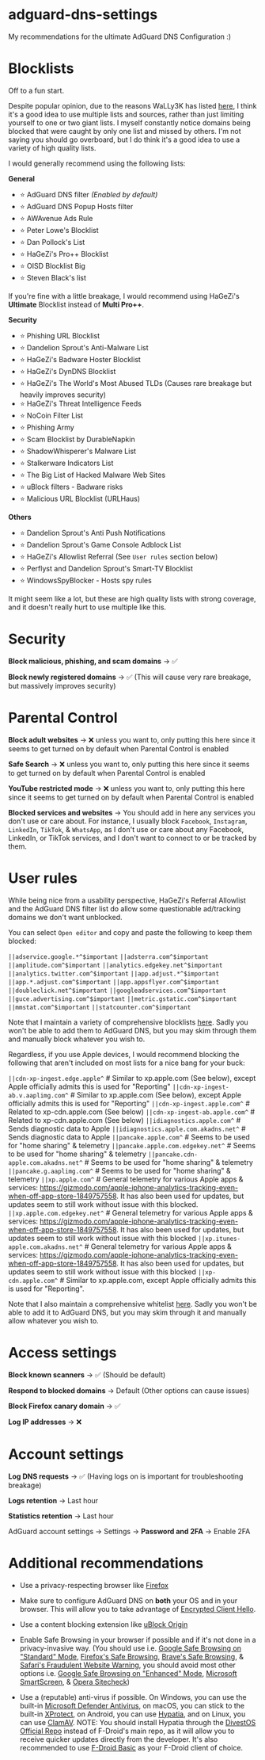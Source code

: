 # adguard-dns-settings

My recommendations for the ultimate AdGuard DNS Configuration :)

# Blocklists

Off to a fun start.

Despite popular opinion, due to the reasons WaLLy3K has listed [here](https://github.com/WaLLy3K/wally3k.github.io?tab=readme-ov-file#why-use-this-over-other-sources), I think it's a good idea to use multiple lists and sources, rather than just limiting yourself to one or two giant lists. I myself constantly notice domains being blocked that were caught by only one list and missed by others. I'm not saying you should go overboard, but I do think it's a good idea to use a variety of high quality lists.

I would generally recommend using the following lists:

**General**

* ⭐️ AdGuard DNS filter *(Enabled by default)*
* ⭐️ AdGuard DNS Popup Hosts filter
* ⭐️ AWAvenue Ads Rule
* ⭐️ Peter Lowe's Blocklist 
* ⭐️ Dan Pollock's List
* ⭐️ HaGeZi's Pro++ Blocklist
* ⭐️ OISD Blocklist Big
* ⭐️ Steven Black's list

If you're fine with a little breakage, I would recommend using HaGeZi's **Ultimate** Blocklist instead of **Multi Pro++**.

**Security**

* ⭐️ Phishing URL Blocklist
* ⭐️ Dandelion Sprout's Anti-Malware List 
* ⭐️ HaGeZi's Badware Hoster Blocklist
* ⭐️ HaGeZi's DynDNS Blocklist
* ⭐️ HaGeZi's The World's Most Abused TLDs (Causes rare breakage but heavily improves security)
* ⭐️ HaGeZi's Threat Intelligence Feeds
* ⭐️ NoCoin Filter List
* ⭐️ Phishing Army
* ⭐️ Scam Blocklist by DurableNapkin
* ⭐️ ShadowWhisperer's Malware List 
* ⭐️ Stalkerware Indicators List
* ⭐️ The Big List of Hacked Malware Web Sites
* ⭐️ uBlock filters - Badware risks
* ⭐️ Malicious URL Blocklist (URLHaus)

**Others**

* ⭐️ Dandelion Sprout's Anti Push Notifications
* ⭐️ Dandelion Sprout's Game Console Adblock List
* ⭐️ HaGeZi's Allowlist Referral (See `User rules` section below)
* ⭐️ Perflyst and Dandelion Sprout's Smart-TV Blocklist
* ⭐️ WindowsSpyBlocker - Hosts spy rules

It might seem like a lot, but these are high quality lists with strong coverage, and it doesn't really hurt to use multiple like this.

# Security

**Block malicious, phishing, and scam domains** -> ✅

**Block newly registered domains** -> ✅ (This will cause very rare breakage, but massively improves security)

# Parental Control 

**Block adult websites** -> ❌ unless you want to, only putting this here since it seems to get turned on by default when Parental Control is enabled

**Safe Search** -> ❌ unless you want to, only putting this here since it seems to get turned on by default when Parental Control is enabled

**YouTube restricted mode** -> ❌ unless you want to, only putting this here since it seems to get turned on by default when Parental Control is enabled

**Blocked services and websites** -> You should add in here any services you don't use or care about. For instance, I usually block `Facebook`, `Instagram`, `LinkedIn`, `TikTok`, & `WhatsApp`, as I don't use or care about any Facebook, LinkedIn, or TikTok services, and I don't want to connect to or be tracked by them.

# User rules

While being nice from a usability perspective, HaGeZi's Referral Allowlist and the AdGuard DNS filter list do allow some questionable ad/tracking domains we don't want unblocked.

You can select `Open editor` and copy and paste the following to keep them blocked:

`||adservice.google.*^$important`
`||adsterra.com^$important`
`||amplitude.com^$important`
`||analytics.edgekey.net^$important`
`||analytics.twitter.com^$important`
`||app.adjust.*^$important`
`||app.*.adjust.com^$important`
`||app.appsflyer.com^$important`
`||doubleclick.net^$important`
`||googleadservices.com^$important`
`||guce.advertising.com^$important`
`||metric.gstatic.com^$important`
`||mmstat.com^$important`
`||statcounter.com^$important`

Note that I maintain a variety of comprehensive blocklists [here](https://codeberg.org/Magnesium1062/blocklists/). Sadly you won't be able to add them to AdGuard DNS, but you may skim through them and manually block whatever you wish to.

Regardless, if you use Apple devices, I would recommend blocking the following that aren't included on most lists for a nice bang for your buck:

`||cdn-xp-ingest.edge.apple^` # Similar to xp.apple.com (See below), except Apple officially admits this is used for "Reporting"
`||cdn-xp-ingest-ab.v.aaplimg.com^` # Similar to xp.apple.com (See below), except Apple officially admits this is used for "Reporting"
`||cdn-xp-ingest.apple.com^` # Related to xp-cdn.apple.com (See below)
`||cdn-xp-ingest-ab.apple.com^` # Related to xp-cdn.apple.com (See below)
`||idiagnostics.apple.com^` # Sends diagnostic data to Apple
`||idiagnostics.apple.com.akadns.net^` # Sends diagnostic data to Apple
`||pancake.apple.com^` # Seems to be used for "home sharing" & telemetry
`||pancake.apple.com.edgekey.net^` # Seems to be used for "home sharing" & telemetry
`||pancake.cdn-apple.com.akadns.net^` # Seems to be used for "home sharing" & telemetry
`||pancake.g.aaplimg.com^` # Seems to be used for "home sharing" & telemetry
`||xp.apple.com^` # General telemetry for various Apple apps & services: https://gizmodo.com/apple-iphone-analytics-tracking-even-when-off-app-store-1849757558. It has also been used for updates, but updates seem to still work without issue with this blocked.
`||xp.apple.com.edgekey.net^` # General telemetry for various Apple apps & services: https://gizmodo.com/apple-iphone-analytics-tracking-even-when-off-app-store-1849757558. It has also been used for updates, but updates seem to still work without issue with this blocked
`||xp.itunes-apple.com.akadns.net^` # General telemetry for various Apple apps & services: https://gizmodo.com/apple-iphone-analytics-tracking-even-when-off-app-store-1849757558. It has also been used for updates, but updates seem to still work without issue with this blocked
`||xp-cdn.apple.com^` # Similar to xp.apple.com, except Apple officially admits this is used for "Reporting".

Note that I also maintain a comprehensive whitelist [here](https://codeberg.org/Magnesium1062/blocklists/src/branch/main/whitelist.txt). Sadly you won't be able to add it to AdGuard DNS, but you may skim through it and manually allow whatever you wish to.

# Access settings 

**Block known scanners** -> ✅ (Should be default)

**Respond to blocked domains** -> Default (Other options can cause issues)

**Block Firefox canary domain** -> ✅

**Log IP addresses** -> ❌

# Account settings

**Log DNS requests** -> ✅ (Having logs on is important for troubleshooting breakage)

**Logs retention** -> Last hour

**Statistics retention** -> Last hour

AdGuard account settings -> Settings -> **Password and 2FA** -> Enable 2FA

# Additional recommendations

* Use a privacy-respecting browser like [Firefox](https://www.mozilla.org/firefox/)

* Make sure to configure AdGuard DNS on **both** your OS and in your browser. This will allow you to take advantage of [Encrypted Client Hello](https://blog.cloudflare.com/announcing-encrypted-client-hello).

* Use a content blocking extension like [uBlock Origin](https://github.com/gorhill/uBlock)

* Enable Safe Browsing in your browser if possible and if it's not done in a privacy-invasive way. (You should use i.e. [Google Safe Browsing on "Standard" Mode](https://safebrowsing.google.com/), [Firefox's Safe Browsing](https://support.mozilla.org/kb/how-does-phishing-and-malware-protection-work), [Brave's Safe Browsing](https://brave.com/privacy/browser/#safe-browsing), & [Safari's Fraudulent Website Warning](https://www.apple.com/legal/privacy/data/en/safari/), you should avoid most other options i.e. [Google Safe Browsing on "Enhanced" Mode](https://safebrowsing.google.com/), [Microsoft SmartScreen](https://learn.microsoft.com/windows/security/operating-system-security/virus-and-threat-protection/microsoft-defender-smartscreen/), & [Opera Sitecheck](https://blogs.opera.com/security/2021/01/making-browsing-safe-from-phishing/))

* Use a (reputable) anti-virus if possible. On Windows, you can use the built-in [Microsoft Defender Antivirus](https://en.wikipedia.org/wiki/Microsoft_Defender_Antivirus), on macOS, you can stick to the built-in [XProtect](https://support.apple.com/guide/security/protecting-against-malware-sec469d47bd8/web), on Android, you can use [Hypatia](https://f-droid.org/packages/us.spotco.malwarescanner/), and on Linux, you can use [ClamAV](https://www.clamav.net/). NOTE: You should install Hypatia through the [DivestOS Official Repo](https://divestos.org/fdroid/official/?fingerprint=E4BE8D6ABFA4D9D4FEEF03CDDA7FF62A73FD64B75566F6DD4E5E577550BE8467) instead of F-Droid's main repo, as it will allow you to receive quicker updates directly from the developer. It's also recommended to use [F-Droid Basic](https://f-droid.org/en/packages/org.fdroid.basic/) as your F-Droid client of choice.
